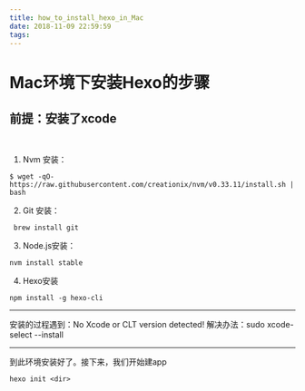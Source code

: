 ```yaml
---
title: how_to_install_hexo_in_Mac
date: 2018-11-09 22:59:59
tags:
---
```

# Mac环境下安装Hexo的步骤
## 前提：安装了xcode
 
1.	Nvm 安装：
```
$ wget -qO- https://raw.githubusercontent.com/creationix/nvm/v0.33.11/install.sh | bash
```
2.	Git 安装：
```
 brew install git
```
	
3.	Node.js安装：
```
nvm install stable
```
4.	Hexo安装
```
npm install -g hexo-cli
```



***
安装的过程遇到：No Xcode or CLT version detected!
解决办法：sudo xcode-select --install

***
到此环境安装好了。接下来，我们开始建app
```
hexo init <dir>
```

